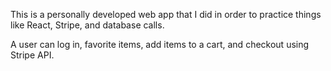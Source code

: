 This is a personally developed web app that I did in order to practice things like React, Stripe, and database calls.

A user can log in, favorite items, add items to a cart, and checkout using Stripe API.
